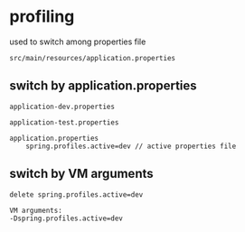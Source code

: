 # profiling

used to switch among properties file

`src/main/resources/application.properties`

## switch by application.properties
```
application-dev.properties

application-test.properties

application.properties
    spring.profiles.active=dev // active properties file 
```

## switch by VM arguments
```
delete spring.profiles.active=dev

VM arguments:
-Dspring.profiles.active=dev
```
